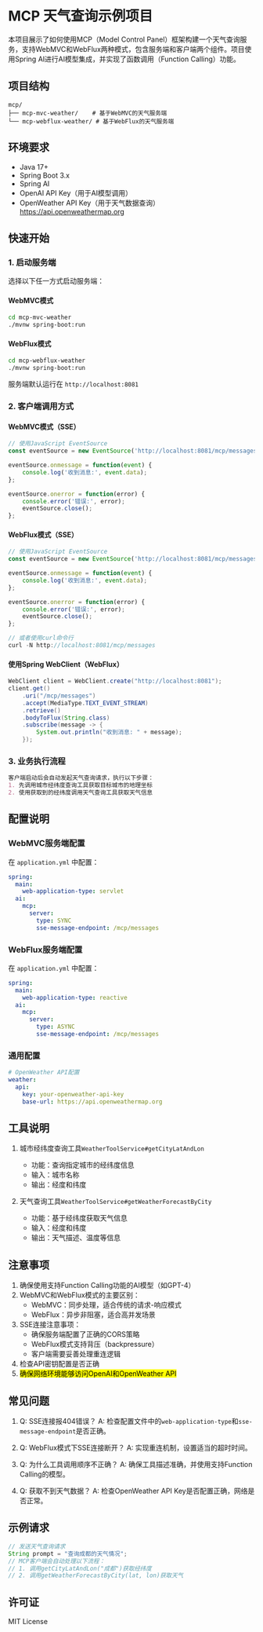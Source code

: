# MCP 天气查询示例项目

本项目展示了如何使用MCP（Model Control Panel）框架构建一个天气查询服务，支持WebMVC和WebFlux两种模式，包含服务端和客户端两个组件。项目使用Spring AI进行AI模型集成，并实现了函数调用（Function Calling）功能。

## 项目结构

```
mcp/
├── mcp-mvc-weather/    # 基于WebMVC的天气服务端
└── mcp-webflux-weather/ # 基于WebFlux的天气服务端
```

## 环境要求

- Java 17+
- Spring Boot 3.x
- Spring AI
- OpenAI API Key（用于AI模型调用）
- OpenWeather API Key（用于天气数据查询） https://api.openweathermap.org

## 快速开始

### 1. 启动服务端

选择以下任一方式启动服务端：

#### WebMVC模式
```bash
cd mcp-mvc-weather
./mvnw spring-boot:run
```

#### WebFlux模式
```bash
cd mcp-webflux-weather
./mvnw spring-boot:run
```

服务端默认运行在 `http://localhost:8081`

### 2. 客户端调用方式

#### WebMVC模式（SSE）
```javascript
// 使用JavaScript EventSource
const eventSource = new EventSource('http://localhost:8081/mcp/messages');

eventSource.onmessage = function(event) {
    console.log('收到消息:', event.data);
};

eventSource.onerror = function(error) {
    console.error('错误:', error);
    eventSource.close();
};
```

#### WebFlux模式（SSE）
```javascript
// 使用JavaScript EventSource
const eventSource = new EventSource('http://localhost:8081/mcp/messages');

eventSource.onmessage = function(event) {
    console.log('收到消息:', event.data);
};

eventSource.onerror = function(error) {
    console.error('错误:', error);
    eventSource.close();
};

// 或者使用curl命令行
curl -N http://localhost:8081/mcp/messages
```

#### 使用Spring WebClient（WebFlux）
```java
WebClient client = WebClient.create("http://localhost:8081");
client.get()
    .uri("/mcp/messages")
    .accept(MediaType.TEXT_EVENT_STREAM)
    .retrieve()
    .bodyToFlux(String.class)
    .subscribe(message -> {
        System.out.println("收到消息: " + message);
    });
```

### 3. 业务执行流程

```markdown
客户端启动后会自动发起天气查询请求，执行以下步骤：
1. 先调用城市经纬度查询工具获取目标城市的地理坐标
2. 使用获取到的经纬度调用天气查询工具获取天气信息
```

## 配置说明

### WebMVC服务端配置

在 `application.yml` 中配置：

```yaml
spring:
  main:
    web-application-type: servlet
  ai:
    mcp:
      server:
        type: SYNC
        sse-message-endpoint: /mcp/messages
```

### WebFlux服务端配置

在 `application.yml` 中配置：

```yaml
spring:
  main:
    web-application-type: reactive
  ai:
    mcp:
      server:
        type: ASYNC
        sse-message-endpoint: /mcp/messages
```

### 通用配置

```yaml
# OpenWeather API配置
weather:
  api:
    key: your-openweather-api-key
    base-url: https://api.openweathermap.org
```

## 工具说明

1. 城市经纬度查询工具`WeatherToolService#getCityLatAndLon`
   - 功能：查询指定城市的经纬度信息
   - 输入：城市名称
   - 输出：经度和纬度

2. 天气查询工具`WeatherToolService#getWeatherForecastByCity`
   - 功能：基于经纬度获取天气信息
   - 输入：经度和纬度
   - 输出：天气描述、温度等信息

## 注意事项

1. 确保使用支持Function Calling功能的AI模型（如GPT-4）
2. WebMVC和WebFlux模式的主要区别：
   - WebMVC：同步处理，适合传统的请求-响应模式
   - WebFlux：异步非阻塞，适合高并发场景
3. SSE连接注意事项：
   - 确保服务端配置了正确的CORS策略
   - WebFlux模式支持背压（backpressure）
   - 客户端需要妥善处理重连逻辑
4. 检查API密钥配置是否正确
5. <mark>确保网络环境能够访问OpenAI和OpenWeather API</mark>

## 常见问题

1. Q: SSE连接报404错误？
   A: 检查配置文件中的`web-application-type`和`sse-message-endpoint`是否正确。

2. Q: WebFlux模式下SSE连接断开？
   A: 实现重连机制，设置适当的超时时间。

3. Q: 为什么工具调用顺序不正确？
   A: 确保工具描述准确，并使用支持Function Calling的模型。

4. Q: 获取不到天气数据？
   A: 检查OpenWeather API Key是否配置正确，网络是否正常。

## 示例请求

```java
// 发送天气查询请求
String prompt = "查询成都的天气情况";
// MCP客户端会自动处理以下流程：
// 1. 调用getCityLatAndLon("成都")获取经纬度
// 2. 调用getWeatherForecastByCity(lat, lon)获取天气
```

## 许可证

MIT License 